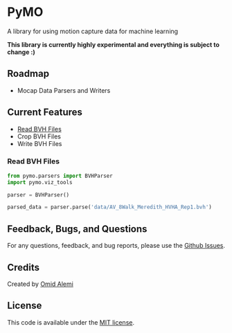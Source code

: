 # PyMO
A library for using motion capture data for machine learning

**This library is currently highly experimental and everything is subject to change :)**


## Roadmap
* Mocap Data Parsers and Writers

## Current Features
* [Read BVH Files](#read-bvh-files)
* Crop BVH Files
* Write BVH Files

### Read BVH Files

```python
from pymo.parsers import BVHParser
import pymo.viz_tools

parser = BVHParser()

parsed_data = parser.parse('data/AV_8Walk_Meredith_HVHA_Rep1.bvh')
```

## Feedback, Bugs, and Questions
For any questions, feedback, and bug reports, please use the [Github Issues](https://github.com/omimo/PyMO/issues).

## Credits
Created by [Omid Alemi](https://omid.al/projects/)


## License
This code is available under the [MIT license](http://opensource.org/licenses/MIT).
